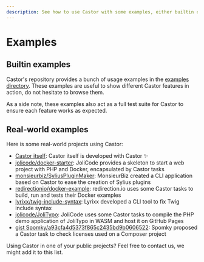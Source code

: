 ```yaml
---
description: See how to use Castor with some examples, either builtin or from the real-world.
---
```


# Examples

## Builtin examples

Castor's repository provides a bunch of usage examples in the
[examples directory](https://github.com/jolicode/castor/tree/main/examples).
These examples are useful to show different Castor features in action, do not
hesitate to browse them.

As a side note, these examples also act as a full test suite for Castor to
ensure each feature works as expected.

## Real-world examples

Here is some real-world projects using Castor:

- [Castor itself](https://github.com/jolicode/castor/blob/main/castor.php): Castor itself is developed with Castor ✨
- [jolicode/docker-starter](https://github.com/jolicode/docker-starter/blob/main/castor.php): JoliCode provides a skeleton to start a web
project with PHP and Docker, encapsulated by Castor tasks
- [monsieurbiz/SyliusPluginMaker](https://github.com/monsieurbiz/SyliusPluginMaker/blob/master/castor.php):
MonsieurBiz created a CLI application based on Castor to ease the creation of
Sylius plugins
- [redirectionio/docker-example](https://github.com/redirectionio/docker-example/blob/master/.castor/castor.php):
redirection.io uses some Castor tasks to build, run and tests their Docker
examples
- [lyrixx/twig-include-syntax](https://github.com/lyrixx/twig-include-syntax/blob/main/castor.php): Lyrixx developed a CLI tool to fix Twig
include syntax
- [jolicode/JoliTypo](https://github.com/jolicode/JoliTypo/blob/main/website/castor.php): JoliCode uses some Castor tasks to compile the PHP
demo application of JoliTypo in WASM and host it on GitHub Pages
- [gist Spomky/a93cfa4d5373f865c2435bd9b0606522](https://gist.github.com/Spomky/a93cfa4d5373f865c2435bd9b0606522): Spomky proposed a Castor
task to check licenses used on a Composer project

Using Castor in one of your public projects? Feel free to contact us, we might
add it to this list.
